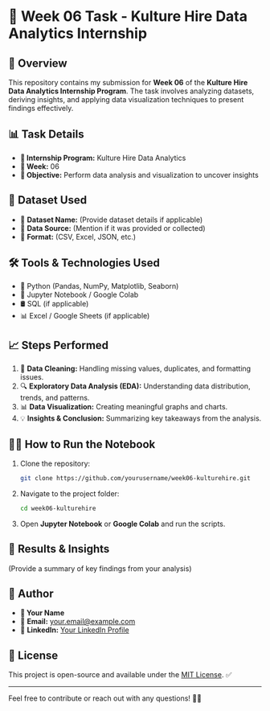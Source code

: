 # 🚀 Week 06 Task - Kulture Hire Data Analytics Internship

## 📌 Overview
This repository contains my submission for **Week 06** of the **Kulture Hire Data Analytics Internship Program**. The task involves analyzing datasets, deriving insights, and applying data visualization techniques to present findings effectively.

## 📊 Task Details
- **📅 Internship Program:** Kulture Hire Data Analytics
- **📆 Week:** 06
- **🎯 Objective:** Perform data analysis and visualization to uncover insights

## 📂 Dataset Used
- 📄 **Dataset Name:** (Provide dataset details if applicable)
- 🔗 **Data Source:** (Mention if it was provided or collected)
- 📑 **Format:** (CSV, Excel, JSON, etc.)

## 🛠️ Tools & Technologies Used
- 🐍 Python (Pandas, NumPy, Matplotlib, Seaborn)
- 📓 Jupyter Notebook / Google Colab
- 🛢️ SQL (if applicable)
- 📊 Excel / Google Sheets (if applicable)

## 📈 Steps Performed
1. 🧹 **Data Cleaning:** Handling missing values, duplicates, and formatting issues.
2. 🔍 **Exploratory Data Analysis (EDA):** Understanding data distribution, trends, and patterns.
3. 📊 **Data Visualization:** Creating meaningful graphs and charts.
4. 💡 **Insights & Conclusion:** Summarizing key takeaways from the analysis.

## 🏃‍♂️ How to Run the Notebook
1. Clone the repository:
   ```bash
   git clone https://github.com/yourusername/week06-kulturehire.git
   ```
2. Navigate to the project folder:
   ```bash
   cd week06-kulturehire
   ```
3. Open **Jupyter Notebook** or **Google Colab** and run the scripts.

## 📌 Results & Insights
(Provide a summary of key findings from your analysis)

## 👤 Author
- **📝 Your Name**
- 📧 **Email:** your.email@example.com
- 🔗 **LinkedIn:** [Your LinkedIn Profile](https://linkedin.com/in/yourprofile)

## 📜 License
This project is open-source and available under the [MIT License](LICENSE). ✅

---
Feel free to contribute or reach out with any questions! 💬🚀

